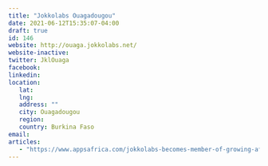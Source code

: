 ```yaml
---
title: "Jokkolabs Ouagadougou"
date: 2021-06-12T15:35:07-04:00
draft: true
id: 146
website: http://ouaga.jokkolabs.net/
website-inactive: 
twitter: JklOuaga
facebook: 
linkedin: 
location: 
   lat: 
   lng: 
   address: ""
   city: Ouagadougou
   region: 
   country: Burkina Faso
email: 
articles:
   - "https://www.appsafrica.com/jokkolabs-becomes-member-of-growing-afrilabs-network/"
---
```


